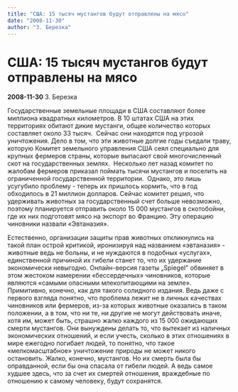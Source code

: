 ```yaml
---
title: "США: 15 тысяч мустангов будут отправлены на мясо"
date: "2008-11-30"
author: "З. Березка"
---
```


# США: 15 тысяч мустангов будут отправлены на мясо

**2008-11-30** З. Березка

Государственные земельные площади в США составляют более миллиона квадратных километров. В 10 штатах США на этих территориях обитают дикие мустанги, общее количество которых составляет около 33 тысяч.  Сейчас они находятся под угрозой уничтожения. Дело в том, что эти животные долгие годы съедали траву, которую Комитет земельного управления США сеял специально для крупных фермеров страны, которые выпасают свой многочисленный скот на государственных землях.  Несколько лет назад комитет по жалобам фермеров приказал поймать тысячи мустангов и поселить на ограниченной государственной территории.  Однако, это лишь усугубило проблему - теперь их пришлось кормить, что в год обходилось в 21 миллион долларов. Сейчас комитет решил, что удерживать животных за государственный счет больше невозможно, поэтому планируется отправить около 15 000 мустангов в скотобойни, где их них подготовят мясо на экспорт во Францию. Эту операцию чиновники назвали «Эвтаназия».

Естественно, организации защиты прав животных откликнулись на такой план острой критикой, иронизируя над названием «эвтаназия» - животные ведь не больны, и не нуждаются в подобных «услугах», единственной причиной их гибели станет то, что их удержание экономически невыгодно. Онлайн-версия газеты „Spiegel" обвиняет в этом жестоком намерении «бессердечных» чиновников, которые являются «самыми опасными млекопитающими на земле». Примитивно, конечно, как для такого солидного издания. Ведь даже с первого взгляда понятно, что проблема лежит не в личных качествах чиновников или фермеров, из-за которых животные оказались в таком положении, а в том, что ни те, ни другие не могут действовать иначе, хотя им, может быть, страшно жалко каждого из 15 000 ожидающих смерти мустангов. Они вынуждены делать то, что вытекает из наличных экономических отношений, и если учесть, сколько в этих отношениях в мире ежегодно погибает людей, то понятно, что такое «мелкомасштабное» уничтожение природы не может никого остановить. Жалко, конечно, мустангов. Но их смерть была бы оправданной, если бы она спасала от гибели людей. А ведь самое худшее здесь, что за счет их смертей отношения, враждебные по отношению к самому человеку, будут сохранятся.